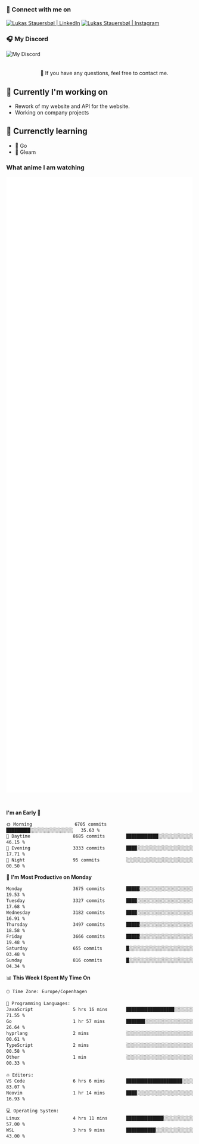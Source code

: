 ### 🔗 Connect with me on
<a href="https://www.instagram.com/lukas_stauersbol" target="_blank"><img align="center" src="https://raw.githubusercontent.com/stauersbol/stauersbol/main/images/instagram.svg" alt="Lukas Stauersbøl | LinkedIn" width="30px"/></a>
<a href="https://www.linkedin.com/in/lukas-stauersbol/" target="_blank"><img align="center" src="https://raw.githubusercontent.com/stauersbol/stauersbol/main/images/linkedin.svg" alt="Lukas Stauersbøl | Instagram" width="30px"/></a>

<p align="center">
 <h3>🎧 My Discord</h3>
 <img align="left" height="55px" src="https://discord.c99.nl/widget/theme-2/147806323323568128.png" alt="My Discord" />
</p>

<br/>
<br/>
<br/>
💬 If you have any questions, feel free to contact me.

## 🔭 Currently I'm working on
- Rework of my website and API for the website.
- Working on company projects
 
## 🌱 Currenctly learning
- 💙 Go
- 💜 Gleam

### What anime I am watching
<a href="https://anilist.co/user/slashiy/" align="center"><img align="center" width="500px" src="metrics.plugin.personal.anilist.svg" /></a>

<br/>

<!--START_SECTION:waka-->
**I'm an Early 🐤** 

```text
🌞 Morning                6705 commits        █████████░░░░░░░░░░░░░░░░   35.63 % 
🌆 Daytime                8685 commits        ████████████░░░░░░░░░░░░░   46.15 % 
🌃 Evening                3333 commits        ████░░░░░░░░░░░░░░░░░░░░░   17.71 % 
🌙 Night                  95 commits          ░░░░░░░░░░░░░░░░░░░░░░░░░   00.50 % 
```
📅 **I'm Most Productive on Monday** 

```text
Monday                   3675 commits        █████░░░░░░░░░░░░░░░░░░░░   19.53 % 
Tuesday                  3327 commits        ████░░░░░░░░░░░░░░░░░░░░░   17.68 % 
Wednesday                3182 commits        ████░░░░░░░░░░░░░░░░░░░░░   16.91 % 
Thursday                 3497 commits        █████░░░░░░░░░░░░░░░░░░░░   18.58 % 
Friday                   3666 commits        █████░░░░░░░░░░░░░░░░░░░░   19.48 % 
Saturday                 655 commits         █░░░░░░░░░░░░░░░░░░░░░░░░   03.48 % 
Sunday                   816 commits         █░░░░░░░░░░░░░░░░░░░░░░░░   04.34 % 
```


📊 **This Week I Spent My Time On** 

```text
🕑︎ Time Zone: Europe/Copenhagen

💬 Programming Languages: 
JavaScript               5 hrs 16 mins       ██████████████████░░░░░░░   71.55 % 
Go                       1 hr 57 mins        ███████░░░░░░░░░░░░░░░░░░   26.64 % 
hyprlang                 2 mins              ░░░░░░░░░░░░░░░░░░░░░░░░░   00.61 % 
TypeScript               2 mins              ░░░░░░░░░░░░░░░░░░░░░░░░░   00.58 % 
Other                    1 min               ░░░░░░░░░░░░░░░░░░░░░░░░░   00.33 % 

🔥 Editors: 
VS Code                  6 hrs 6 mins        █████████████████████░░░░   83.07 % 
Neovim                   1 hr 14 mins        ████░░░░░░░░░░░░░░░░░░░░░   16.93 % 

💻 Operating System: 
Linux                    4 hrs 11 mins       ██████████████░░░░░░░░░░░   57.00 % 
WSL                      3 hrs 9 mins        ███████████░░░░░░░░░░░░░░   43.00 % 
```


<!--END_SECTION:waka-->
